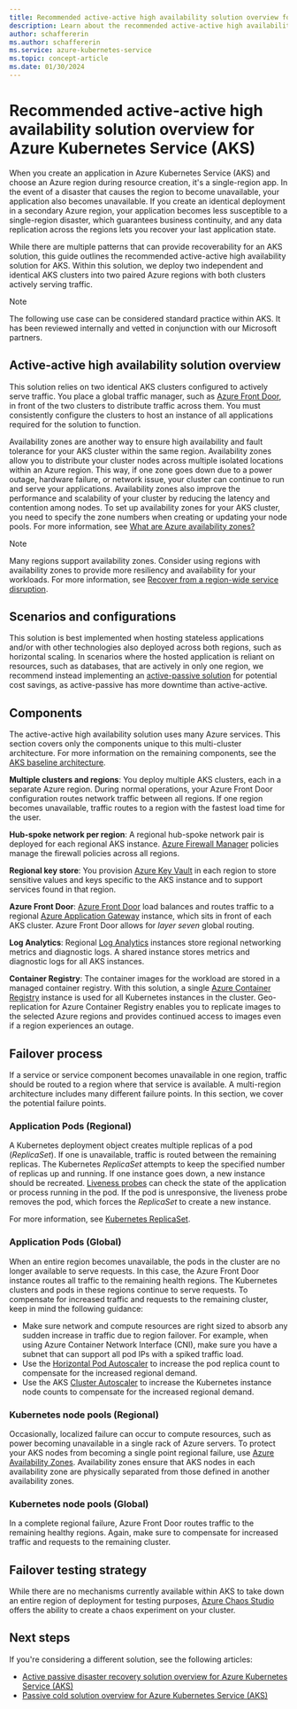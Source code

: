 ```yaml
---
title: Recommended active-active high availability solution overview for Azure Kubernetes Service (AKS)
description: Learn about the recommended active-active high availability solution overview for Azure Kubernetes Service (AKS).
author: schaffererin
ms.author: schaffererin
ms.service: azure-kubernetes-service
ms.topic: concept-article
ms.date: 01/30/2024
---
```


# Recommended active-active high availability solution overview for Azure Kubernetes Service (AKS)

When you create an application in Azure Kubernetes Service (AKS) and choose an Azure region during resource creation, it's a single-region app. In the event of a disaster that causes the region to become unavailable, your application also becomes unavailable. If you create an identical deployment in a secondary Azure region, your application becomes less susceptible to a single-region disaster, which guarantees business continuity, and any data replication across the regions lets you recover your last application state.

While there are multiple patterns that can provide recoverability for an AKS solution, this guide outlines the recommended active-active high availability solution for AKS. Within this solution, we deploy two independent and identical AKS clusters into two paired Azure regions with both clusters actively serving traffic.

> [!NOTE]
> The following use case can be considered standard practice within AKS. It has been reviewed internally and vetted in conjunction with our Microsoft partners.

## Active-active high availability solution overview

This solution relies on two identical AKS clusters configured to actively serve traffic. You place a global traffic manager, such as [Azure Front Door](../frontdoor/front-door-overview.md), in front of the two clusters to distribute traffic across them. You must consistently configure the clusters to host an instance of all applications required for the solution to function.

Availability zones are another way to ensure high availability and fault tolerance for your AKS cluster within the same region. Availability zones allow you to distribute your cluster nodes across multiple isolated locations within an Azure region. This way, if one zone goes down due to a power outage, hardware failure, or network issue, your cluster can continue to run and serve your applications. Availability zones also improve the performance and scalability of your cluster by reducing the latency and contention among nodes. To set up availability zones for your AKS cluster, you need to specify the zone numbers when creating or updating your node pools. For more information, see [What are Azure availability zones?](../reliability/availability-zones-overview.md)

> [!NOTE]
> Many regions support availability zones. Consider using regions with availability zones to provide more resiliency and availability for your workloads. For more information, see [Recover from a region-wide service disruption](/azure/architecture/resiliency/recovery-loss-azure-region).

## Scenarios and configurations

This solution is best implemented when hosting stateless applications and/or with other technologies also deployed across both regions, such as horizontal scaling. In scenarios where the hosted application is reliant on resources, such as databases, that are actively in only one region, we recommend instead implementing an [active-passive solution](./active-passive-solution.md) for potential cost savings, as active-passive has more downtime than active-active.

## Components

The active-active high availability solution uses many Azure services. This section covers only the components unique to this multi-cluster architecture. For more information on the remaining components, see the [AKS baseline architecture](/azure/architecture/reference-architectures/containers/aks/baseline-aks?toc=%2Fazure%2Faks%2Ftoc.json&bc=%2Fazure%2Faks%2Fbreadcrumb%2Ftoc.json).

**Multiple clusters and regions**: You deploy multiple AKS clusters, each in a separate Azure region. During normal operations, your Azure Front Door configuration routes network traffic between all regions. If one region becomes unavailable, traffic routes to a region with the fastest load time for the user.

**Hub-spoke network per region**: A regional hub-spoke network pair is deployed for each regional AKS instance. [Azure Firewall Manager](../firewall-manager/overview.md) policies manage the firewall policies across all regions.

**Regional key store**: You provision [Azure Key Vault](../key-vault/general/overview.md) in each region to store sensitive values and keys specific to the AKS instance and to support services found in that region.

**Azure Front Door**: [Azure Front Door](../frontdoor/front-door-overview.md) load balances and routes traffic to a regional [Azure Application Gateway](../application-gateway/overview.md) instance, which sits in front of each AKS cluster. Azure Front Door allows for *layer seven* global routing.

**Log Analytics**: Regional [Log Analytics](../azure-monitor/logs/log-analytics-overview.md) instances store regional networking metrics and diagnostic logs. A shared instance stores metrics and diagnostic logs for all AKS instances.

**Container Registry**: The container images for the workload are stored in a managed container registry. With this solution, a single [Azure Container Registry](../container-registry/container-registry-intro.md) instance is used for all Kubernetes instances in the cluster. Geo-replication for Azure Container Registry enables you to replicate images to the selected Azure regions and provides continued access to images even if a region experiences an outage.

## Failover process

If a service or service component becomes unavailable in one region, traffic should be routed to a region where that service is available. A multi-region architecture includes many different failure points. In this section, we cover the potential failure points.

### Application Pods (Regional)

A Kubernetes deployment object creates multiple replicas of a pod (*ReplicaSet*). If one is unavailable, traffic is routed between the remaining replicas. The Kubernetes *ReplicaSet* attempts to keep the specified number of replicas up and running. If one instance goes down, a new instance should be recreated. [Liveness probes](../container-instances/container-instances-liveness-probe.md) can check the state of the application or process running in the pod. If the pod is unresponsive, the liveness probe removes the pod, which forces the *ReplicaSet* to create a new instance.

For more information, see [Kubernetes ReplicaSet](https://kubernetes.io/docs/concepts/workloads/controllers/replicaset/).

### Application Pods (Global)

When an entire region becomes unavailable, the pods in the cluster are no longer available to serve requests. In this case, the Azure Front Door instance routes all traffic to the remaining health regions. The Kubernetes clusters and pods in these regions continue to serve requests. To compensate for increased traffic and requests to the remaining cluster, keep in mind the following guidance:

- Make sure network and compute resources are right sized to absorb any sudden increase in traffic due to region failover. For example, when using Azure Container Network Interface (CNI), make sure you have a subnet that can support all pod IPs with a spiked traffic load.
- Use the [Horizontal Pod Autoscaler](./concepts-scale.md#horizontal-pod-autoscaler) to increase the pod replica count to compensate for the increased regional demand.
- Use the AKS [Cluster Autoscaler](./cluster-autoscaler.md) to increase the Kubernetes instance node counts to compensate for the increased regional demand.

### Kubernetes node pools (Regional)

Occasionally, localized failure can occur to compute resources, such as power becoming unavailable in a single rack of Azure servers. To protect your AKS nodes from becoming a single point regional failure, use [Azure Availability Zones](./availability-zones.md). Availability zones ensure that AKS nodes in each availability zone are physically separated from those defined in another availability zones.

### Kubernetes node pools (Global)

In a complete regional failure, Azure Front Door routes traffic to the remaining healthy regions. Again, make sure to compensate for increased traffic and requests to the remaining cluster.

## Failover testing strategy

While there are no mechanisms currently available within AKS to take down an entire region of deployment for testing purposes, [Azure Chaos Studio](../chaos-studio/chaos-studio-overview.md) offers the ability to create a chaos experiment on your cluster.

## Next steps

If you're considering a different solution, see the following articles:

- [Active passive disaster recovery solution overview for Azure Kubernetes Service (AKS)](./active-passive-solution.md)
- [Passive cold solution overview for Azure Kubernetes Service (AKS)](./passive-cold-solution.md)
